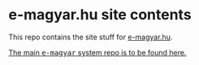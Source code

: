 # e-magyar.hu site contents

This repo contains the site stuff for [e-magyar.hu](http://e-magyar.hu).

[The main <tt>e-magyar</tt> system repo is to be found here.](https://github.com/dlt-rilmta/hunlp-GATE)

